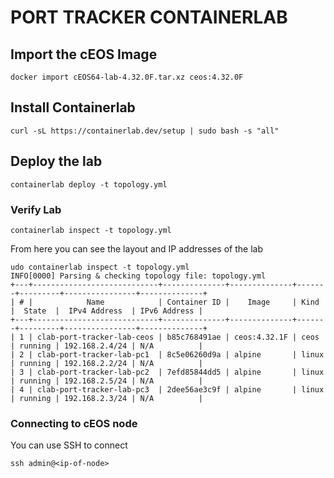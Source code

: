 # PORT TRACKER CONTAINERLAB

## Import the cEOS Image

```
docker import cEOS64-lab-4.32.0F.tar.xz ceos:4.32.0F
```

## Install Containerlab

```
curl -sL https://containerlab.dev/setup | sudo bash -s "all"
```

## Deploy the lab

```
containerlab deploy -t topology.yml
```

### Verify Lab

```
containerlab inspect -t topology.yml
```

From here you can see the layout and IP addresses of the lab

```
udo containerlab inspect -t topology.yml 
INFO[0000] Parsing & checking topology file: topology.yml 
+---+----------------------------+--------------+--------------+-------+---------+----------------+--------------+
| # |            Name            | Container ID |    Image     | Kind  |  State  |  IPv4 Address  | IPv6 Address |
+---+----------------------------+--------------+--------------+-------+---------+----------------+--------------+
| 1 | clab-port-tracker-lab-ceos | b85c768491ae | ceos:4.32.1F | ceos  | running | 192.168.2.4/24 | N/A          |
| 2 | clab-port-tracker-lab-pc1  | 8c5e06260d9a | alpine       | linux | running | 192.168.2.2/24 | N/A          |
| 3 | clab-port-tracker-lab-pc2  | 7efd85844dd5 | alpine       | linux | running | 192.168.2.5/24 | N/A          |
| 4 | clab-port-tracker-lab-pc3  | 2dee56ae3c9f | alpine       | linux | running | 192.168.2.3/24 | N/A          |
```

### Connecting to cEOS node

You can use SSH to connect

```
ssh admin@<ip-of-node>
```

